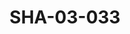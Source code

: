 ---
pid: SHA-03-033
title: SHA-03-033
language: ar
original_label: 
rights: شرحبيل احمد
location_of_original: شرحبيل احمد
photographer_or_studio: جورق كوبلير
scanned_from: photograph 14.7 by 20.3
_date: 1960s
location: كينيا
description: شرحبيل احمد بالجيتار
additional_notes: 
permission_display: 'yes'
on_server: 'no'
on_website: 'no'
permalink: /photopages/ar/SHA-03-033.html
layout: photo-page
---